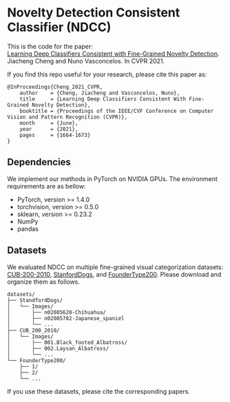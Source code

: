# Novelty Detection Consistent Classifier (NDCC)
This is the code for the paper: \
[Learning Deep Classifiers Consistent with Fine-Grained Novelty Detection](https://openaccess.thecvf.com/content/CVPR2021/html/Cheng_Learning_Deep_Classifiers_Consistent_With_Fine-Grained_Novelty_Detection_CVPR_2021_paper.html). \
Jiacheng Cheng and Nuno Vasconcelos. In CVPR 2021.

If you find this repo useful for your research, please cite this paper as: 
```
@InProceedings{Cheng_2021_CVPR,
    author    = {Cheng, Jiacheng and Vasconcelos, Nuno},
    title     = {Learning Deep Classifiers Consistent With Fine-Grained Novelty Detection},
    booktitle = {Proceedings of the IEEE/CVF Conference on Computer Vision and Pattern Recognition (CVPR)},
    month     = {June},
    year      = {2021},
    pages     = {1664-1673}
}
```

## Dependencies
We implement our methods in PyTorch on NVIDIA GPUs. The environment requirements are as bellow:
- PyTorch, version >= 1.4.0
- torchvision, version >= 0.5.0
- sklearn, version >= 0.23.2
- NumPy
- pandas


## Datasets
We evaluated NDCC on multiple fine-grained visual categorization datasets: [CUB-200-2010](http://www.vision.caltech.edu/visipedia/CUB-200.html), [StanfordDogs](http://vision.stanford.edu/aditya86/ImageNetDogs/), and [FounderType200](https://www.icst.pku.edu.cn/zlian/representa/cv017/index.htm). Please download and organize them as follows.
```
datasets/
├── StandfordDogs/
│   └── Images/
│       ├── n02085620-Chihuahua/
│       ├── n02085782-Japanese_spaniel
│       └── ...
├── CUB_200_2010/
│   └── Images/
│       ├── 001.Black_footed_Albatross/
│       ├── 002.Laysan_Albatross/
│       └── ...
└── FounderType200/
    ├── 1/
    ├── 2/
    └── ...

```
If you use these datasets, please cite the corresponding papers.